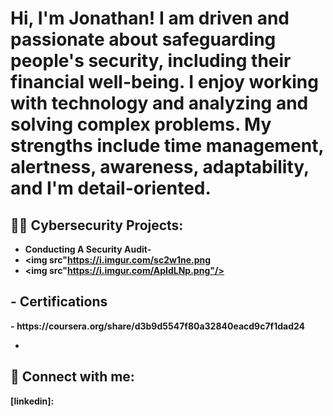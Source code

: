  
<h1>Hi, I'm Jonathan! I am driven and passionate about safeguarding people's security, including their financial well-being. I enjoy working with technology and analyzing and solving complex problems. My strengths include time management, alertness, awareness, adaptability, and I'm detail-oriented. </h1>
 
<h2>👨‍💻 Cybersecurity Projects:</h2>
 
- <b> Conducting A Security Audit- <b>
- <b>  <img src"https://i.imgur.com/sc2w1ne.png 
- <b>   <img src"https://i.imgur.com/ApIdLNp.png"/> <b>
<h2> - Certifications </h2>
- <b> https://coursera.org/share/d3b9d5547f80a32840eacd9c7f1dad24 </b> 
 
- <b> </b>
 
 
 
<h2> 🤳 Connect with me:</h2>
 
 
 
[linkedin]: 
 
<!--

 

